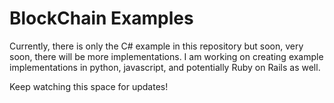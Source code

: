 # BlockChain Examples

Currently, there is only the C# example in this repository but soon, very soon, there will be more implementations. I am working on creating example implementations in python, javascript, and potentially Ruby on Rails as well.

Keep watching this space for updates!